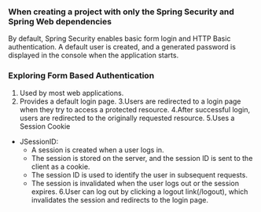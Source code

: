 ### When creating a project with only the Spring Security and Spring Web dependencies

By default, Spring Security enables basic form login and HTTP Basic authentication.
A default user is created, and a generated password is displayed in the console when the application starts.

### Exploring Form Based Authentication
1. Used by most web applications.
2. Provides a default login page.
3.Users are redirected to a login page when they try to access a protected resource.
4.After successful login, users are redirected to the originally requested resource.
5.Uses a Session Cookie 
 - JSessionID:
   - A session is created when a user logs in.
   - The session is stored on the server, and the session ID is sent to the client as a cookie. 
   - The session ID is used to identify the user in subsequent requests. 
   - The session is invalidated when the user logs out or the session expires.
6.User can log out by clicking a logout link(/logout), which invalidates the session and redirects to the login page.

